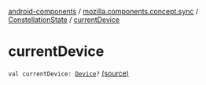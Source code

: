[android-components](../../index.md) / [mozilla.components.concept.sync](../index.md) / [ConstellationState](index.md) / [currentDevice](./current-device.md)

# currentDevice

`val currentDevice: `[`Device`](../-device/index.md)`?` [(source)](https://github.com/mozilla-mobile/android-components/blob/master/components/concept/sync/src/main/java/mozilla/components/concept/sync/Devices.kt#L124)
